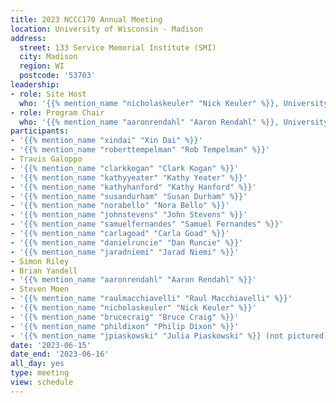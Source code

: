 ```yaml
---
title: 2023 NCCC170 Annual Meeting
location: University of Wisconsin - Madison
address:
  street: 133 Service Memorial Institute (SMI)
  city: Madison
  region: WI
  postcode: '53703'
leadership:
- role: Site Host
  who: '{{% mention_name "nicholaskeuler" "Nick Keuler" %}}, University of Wisconsin'
- role: Program Chair
  who: '{{% mention_name "aaronrendahl" "Aaron Rendahl" %}}, University of Minnesota'
participants:
- '{{% mention_name "xindai" "Xin Dai" %}}'
- '{{% mention_name "roberttempelman" "Rob Tempelman" %}}'
- Travis Galoppo
- '{{% mention_name "clarkkogan" "Clark Kogan" %}}'
- '{{% mention_name "kathyyeater" "Kathy Yeater" %}}'
- '{{% mention_name "kathyhanford" "Kathy Hanford" %}}'
- '{{% mention_name "susandurham" "Susan Durham" %}}'
- '{{% mention_name "norabello" "Nora Bello" %}}'
- '{{% mention_name "johnstevens" "John Stevens" %}}'
- '{{% mention_name "samuelfernandes" "Samuel Fernandes" %}}'
- '{{% mention_name "carlagoad" "Carla Goad" %}}'
- '{{% mention_name "danielruncie" "Dan Runcie" %}}'
- '{{% mention_name "jaradniemi" "Jarad Niemi" %}}'
- Simon Riley
- Brian Yandell
- '{{% mention_name "aaronrendahl" "Aaron Rendahl" %}}'
- Steven Moen
- '{{% mention_name "raulmacchiavelli" "Raul Macchiavelli" %}}'
- '{{% mention_name "nicholaskeuler" "Nick Keuler" %}}'
- '{{% mention_name "brucecraig" "Bruce Craig" %}}'
- '{{% mention_name "phildixon" "Philip Dixon" %}}'
- '{{% mention_name "jpiaskowski" "Julia Piaskowski" %}} (not pictured)'
date: '2023-06-15'
date_end: '2023-06-16'
all_day: yes
type: meeting
view: schedule
---
```

